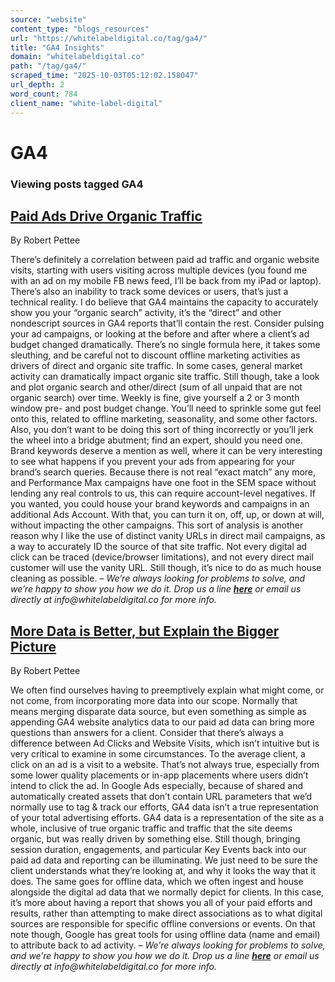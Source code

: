 ```yaml
---
source: "website"
content_type: "blogs_resources"
url: "https://whitelabeldigital.co/tag/ga4/"
title: "GA4 Insights"
domain: "whitelabeldigital.co"
path: "/tag/ga4/"
scraped_time: "2025-10-03T05:12:02.158047"
url_depth: 2
word_count: 784
client_name: "white-label-digital"
---
```


# GA4

### Viewing posts tagged GA4

## [Paid Ads Drive Organic Traffic](https://whitelabeldigital.co/paid-ads-drive-organic-traffic/)

By Robert Pettee

There’s definitely a correlation between paid ad traffic and organic website visits, starting with users visiting across multiple devices (you found me with an ad on my mobile FB news feed, I’ll be back from my iPad or laptop). There’s also an inability to track some devices or users, that’s just a technical reality. I do believe that GA4 maintains the capacity to accurately show you your “organic search” activity, it’s the “direct” and other nondescript sources in GA4 reports that’ll contain the rest. Consider pulsing your ad campaigns, or looking at the before and after where a client’s ad budget changed dramatically. There’s no single formula here, it takes some sleuthing, and be careful not to discount offline marketing activities as drivers of direct and organic site traffic. In some cases, general market activity can dramatically impact organic site traffic. Still though, take a look and plot organic search and other/direct (sum of all unpaid that are not organic search) over time. Weekly is fine, give yourself a 2 or 3 month window pre- and post budget change. You’ll need to sprinkle some gut feel onto this, related to offline marketing, seasonality, and some other factors. Also, you don’t want to be doing this sort of thing incorrectly or you’ll jerk the wheel into a bridge abutment; find an expert, should you need one. Brand keywords deserve a mention as well, where it can be very interesting to see what happens if you prevent your ads from appearing for your brand’s search queries. Because there is not real “exact match” any more, and Performance Max campaigns have one foot in the SEM space without lending any real controls to us, this can require account-level negatives. If you wanted, you could house your brand keywords and campaigns in an additional Ads Account. With that, you can turn it on, off, up, or down at will, without impacting the other campaigns. This sort of analysis is another reason why I like the use of distinct vanity URLs in direct mail campaigns, as a way to accurately ID the source of that site traffic. Not every digital ad click can be traced (device/browser limitations), and not every direct mail customer will use the vanity URL. Still though, it’s nice to do as much house cleaning as possible. – _We’re always looking for problems to solve, and we’re happy to show you how we do it. Drop us a line [**here**](https://whitelabeldigital.co/contact/) or email us directly at _info@whitelabeldigital.co_ for more info._

## [More Data is Better, but Explain the Bigger Picture](https://whitelabeldigital.co/more-data-is-better-but-explain-the-bigger-picture/)

By Robert Pettee

We often find ourselves having to preemptively explain what might come, or not come, from incorporating more data into our scope. Normally that means merging disparate data source, but even something as simple as appending GA4 website analytics data to our paid ad data can bring more questions than answers for a client. Consider that there’s always a difference between Ad Clicks and Website Visits, which isn’t intuitive but is very critical to examine in some circumstances. To the average client, a click on an ad is a visit to a website. That’s not always true, especially from some lower quality placements or in-app placements where users didn’t intend to click the ad. In Google Ads especially, because of shared and automatically created assets that don’t contain URL parameters that we’d normally use to tag & track our efforts, GA4 data isn’t a true representation of your total advertising efforts. GA4 data is a representation of the site as a whole, inclusive of true organic traffic and traffic that the site deems organic, but was really driven by something else. Still though, bringing session duration, engagements, and particular Key Events back into our paid ad data and reporting can be illuminating. We just need to be sure the client understands what they’re looking at, and why it looks the way that it does. The same goes for offline data, which we often ingest and house alongside the digital ad data that we normally depict for clients. In this case, it’s more about having a report that shows you all of your paid efforts and results, rather than attempting to make direct associations as to what digital sources are responsible for specific offline conversions or events. On that note though, Google has great tools for using offline data (name and email) to attribute back to ad activity. – _We’re always looking for problems to solve, and we’re happy to show you how we do it. Drop us a line [**here**](https://whitelabeldigital.co/contact/) or email us directly at _info@whitelabeldigital.co_ for more info._